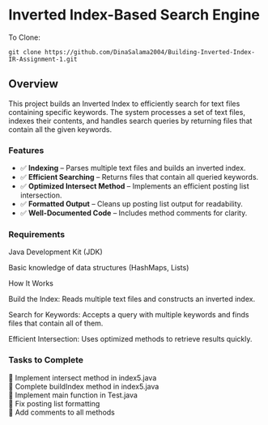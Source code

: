 # Inverted Index-Based Search Engine


To Clone:
   ```
   git clone https://github.com/DinaSalama2004/Building-Inverted-Index-IR-Assignment-1.git
  ```

## Overview

This project builds an Inverted Index to efficiently search for text files containing specific keywords. The system processes a set of text files, indexes their contents, and handles search queries by returning files that contain all the given keywords.

### Features

- ✅ **Indexing** – Parses multiple text files and builds an inverted index.
- ✅ **Efficient Searching** – Returns files that contain all queried keywords.
- ✅ **Optimized Intersect Method** – Implements an efficient posting list intersection.
- ✅ **Formatted Output** – Cleans up posting list output for readability.
- ✅ **Well-Documented Code** – Includes method comments for clarity.



### Requirements

Java Development Kit (JDK)

Basic knowledge of data structures (HashMaps, Lists)

How It Works

Build the Index: Reads multiple text files and constructs an inverted index.

Search for Keywords: Accepts a query with multiple keywords and finds files that contain all of them.

Efficient Intersection: Uses optimized methods to retrieve results quickly.

### Tasks to Complete

🔹 Implement intersect method in index5.java <br>
🔹 Complete buildIndex method in index5.java<br>
🔹 Implement main function in Test.java<br>
🔹 Fix posting list formatting<br>
🔹 Add comments to all methods<br>
